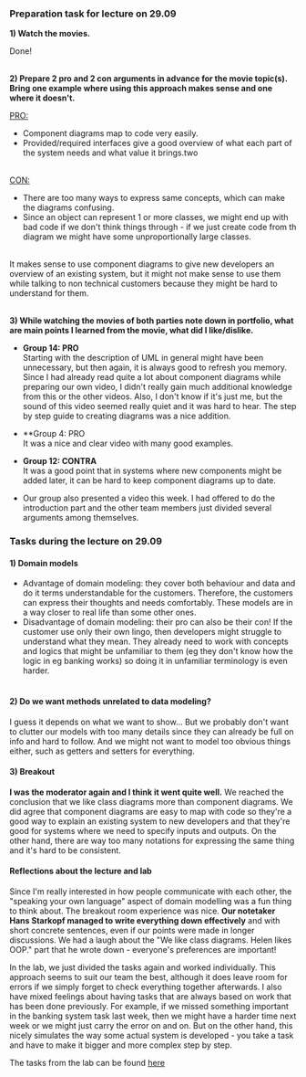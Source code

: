 ### Preparation task for lecture on 29.09

**1) Watch the movies.**<br>

Done! <br><br>

**2) Prepare 2 pro and 2 con arguments in advance for the movie topic(s). Bring one example where using this approach makes sense and one where it doesn't.**<br>

<ins>PRO:</ins><br>
- Component diagrams map to code very easily.<br>
- Provided/required interfaces give a good overview of what each part of the system needs and what value it brings.two<br><br>

<ins>CON:</ins><br>
- There are too many ways to express same concepts, which can make the diagrams confusing.<br>
- Since an object can represent 1 or more classes, we might end up with bad code if we don't think things through - if we just create code from th diagram we might have some
unproportionally large classes.<br><br>

It makes sense to use component diagrams to give new developers an overview of an existing system, but it might not make sense to use them while talking to non technical customers because they might be hard to understand for them.<br><br>

**3) While watching the movies of both parties note down in portfolio, what are main points I learned from the movie, what did I like/dislike.**<br>

* **Group 14: PRO** <br>
Starting with the description of UML in general might have been unnecessary, but then again, it is always good to refresh you memory. Since I had already read quite a lot about component diagrams while preparing our own video, I didn't really gain much additional knowledge from this or the other videos. Also, I don't know if it's just me, but the sound of this video seemed really quiet and it was hard to hear. The step by step guide to creating diagrams was a nice addition.<br>

* **Group 4: PRO <br>
It was a nice and clear video with many good examples.<br>

* **Group 12: CONTRA** <br>
It was a good point that in systems where new components might be added later, it can be hard to keep component diagrams up to date.<br>

* Our group also presented a video this week. I had offered to do the introduction part and the other team members just divided several arguments among themselves. 

### Tasks during the lecture on 29.09

#### 1) Domain models
- Advantage of domain modeling: they cover both behaviour and data and do it terms understandable for the customers. Therefore, the customers can express their thoughts and 
needs comfortably. These models are in a way closer to real life than some other ones.
- Disadvantage of domain modeling: their pro can also be their con! If the customer use only their own lingo, then developers might struggle to understand what they mean. They already need to work with concepts and logics that might be unfamiliar to them (eg they don't know how the logic in eg banking works) so doing it in unfamiliar terminology is even harder.<br><br>

#### 2) Do we want methods unrelated to data modeling?
I guess it depends on what we want to show... But we probably don't want to clutter our models with too many details since they can already be full on info and hard to follow. And we might not want to model too obvious things either, such as getters and setters for everything.

#### 3) Breakout
**I was the moderator again and I think it went quite well.** We reached the conclusion that we like class diagrams more than component diagrams. We did agree that component diagrams are easy to map with code so they're a good way to explain an existing system to new developers and that they're good for systems where we need to specify inputs and outputs. On the other hand, there are way too many notations for expressing the same thing and it's hard to be consistent.

#### Reflections about the lecture and lab
Since I'm really interested in how people communicate with each other, the "speaking your own language" aspect of domain modelling was a fun thing to think about. The breakout room experience was nice. **Our notetaker Hans Starkopf managed to write everything down effectively** and with short concrete sentences, even if our points were made in longer discussions. We had a laugh about the "We like class diagrams. Helen likes OOP." part that he wrote down - everyone's preferences are important!

In the lab, we just divided the tasks again and worked individually. This approach seems to suit our team the best, although it does leave room for errors if we simply forget to check everything together afterwards. I also have mixed feelings about having tasks that are always based on work that has been done previously. For example, if we missed something important in the banking system task last week, then we might have a harder time next week or we might just carry the error on and on. But on the other hand, this nicely simulates the way some actual system is developed - you take a task and have to make it bigger and more complex step by step.

The tasks from the lab can be found [here](/team/Lab_2909_tasks.md)
